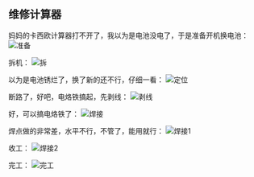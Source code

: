 ## 维修计算器
妈妈的卡西欧计算器打不开了，我以为是电池没电了，于是准备开机换电池：
![准备](../images/2-维修电子设备/05-维修计算器/准备.jpg)

拆机：
![拆](../images/2-维修电子设备/05-维修计算器/拆.webp)

以为是电池锈烂了，换了新的还不行，仔细一看：
![定位](../images/2-维修电子设备/05-维修计算器/定位.webp)

断路了，好吧，电烙铁搞起，先剥线：
![剥线](../images/2-维修电子设备/05-维修计算器/剥线.webp)

好，可以搞电烙铁了：
![焊接](../images/2-维修电子设备/05-维修计算器/焊接.webp)

焊点做的非常差，水平不行，不管了，能用就行：
![焊接1](../images/2-维修电子设备/05-维修计算器/焊接1.jpg)

收工：
![焊接2](../images/2-维修电子设备/05-维修计算器/焊接2.webp)

完工：
![完工](../images/2-维修电子设备/05-维修计算器/完工.webp)